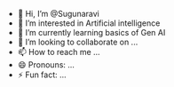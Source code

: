 - 👋 Hi, I’m @Sugunaravi
- 👀 I’m interested in Artificial intelligence
- 🌱 I’m currently learning basics of Gen AI
- 💞️ I’m looking to collaborate on ...
- 📫 How to reach me ...
- 😄 Pronouns: ...
- ⚡ Fun fact: ...

<!---
Sugunaravi/Sugunaravi is a ✨ special ✨ repository because its `README.md` (this file) appears on your GitHub profile.
You can click the Preview link to take a look at your changes.
--->
